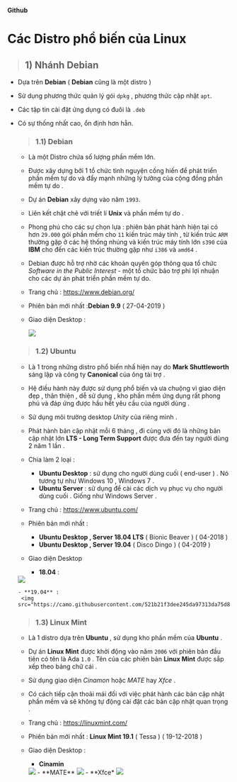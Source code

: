 **Github**

# **Các Distro phổ biến của Linux**

>## 1) Nhánh Debian

- Dựa trên **Debian** ( **Debian** cũng là một distro )

- Sử dụng phương thức quản lý gói `dpkg` , phương thức cập nhật `apt`.

- Các tập tin cài đặt ứng dụng có đuôi là `.deb`
- Có sự thống nhất cao, ổn định hơn hẳn.
 
  >### 1.1) Debian
  - Là một Distro chứa số lượng phần mềm lớn.

  - Được xây dựng bởi 1 tổ chức tình nguyện cống hiến để phát triển phần mềm tự do và đẩy mạnh những lý tưởng của cộng đồng phần mềm tự do .

  - Dự án **Debian**  xây dựng vào năm `1993`.
  - Liên kết chặt chẽ với triết lí **Unix** và phần mềm tự do .
  - Phong phú cho các sự chọn lựa : phiên bản phát hành hiện tại có hơn `29.000`  gói phần mềm cho `11` kiến trúc máy tính , từ kiến trúc `ARM` thường gặp ở các hệ thống nhúng và kiến trúc máy tính lớn `s390` của **IBM** cho đến các kiến trúc thường gặp như `i386` và `amd64` .

  - Debian được hỗ trợ nhờ các khoản quyên góp thông qua tổ chức *Software in the Public Interest* - một tổ chức bảo trợ phi lợi nhuận cho các dự án phát triển phần mềm tự do.
  
  - Trang chủ :  https://www.debian.org/
  - Phiên bản mới nhất :**Debian 9.9** ( 27-04-2019 )
  - Giao diện Desktop :

  
    <img src="https://camo.githubusercontent.com/058a1d0542a97d084a032b04ab38e189afe3b58b/68747470733a2f2f692e696d6775722e636f6d2f66504c564459652e706e67" >

   >### 1.2) Ubuntu

   - Là 1 trong những distro phổ biến nhấ hiện nay do **Mark Shuttleworth** sáng lập và công ty **Canonical** của ông tài trợ .
   
   - Hệ điều hành này được sử dụng phổ biến và ưa chuộng vì giao diện đẹp , thân thiện , dễ sử dụng , kho phần mềm ứng dụng rất phong phú và đáp ứng được hầu hết yêu cầu của người dùng .
   - Sử dụng môi trường desktop *Unity* của riêng mình .

   - Phát hành bản cập nhật mỗi 6 tháng , đi cùng với đó là những bản cập nhật lớn **LTS - Long Term Support**  được đưa đến tay người dùng 2 năm 1 lần .

   - Chia làm 2 loại :
      - **Ubuntu Desktop** : sử dụng cho người dùng cuối ( end-user ) . Nó tương tự như Windows 10 , Windows 7 .
      - **Ubuntu Server** : sử dụng để cài các dịch vụ phục vụ cho người dùng cuối . Giống như Windows Server .
    - Trang chủ : https://www.ubuntu.com/

    - Phiên bản mới nhất :
       - **Ubuntu Desktop , Server 18.04 LTS** ( Bionic Beaver ) ( 04-2018 )
       - **Ubuntu Desktop , Server 19.04** ( Disco Dingo ) ( 04-2019 )
    - Giao diện Desktop 
      - **18.04** :
    <img src="https://camo.githubusercontent.com/9244d8447b888b069f7ecbf585d3c5793d8baf41/68747470733a2f2f692e696d6775722e636f6d2f6774444672456f2e6a7067">

      - **19.04** :
       <img src="https://camo.githubusercontent.com/521b21f3dee245da97313da75d8a5e11a609cfe4/68747470733a2f2f692e696d6775722e636f6d2f674177734777552e6a7067">

    >### 1.3) Linux Mint

     -   Là 1 distro dựa trên **Ubuntu** , sử dụng kho phần mềm của **Ubuntu** .

     - Dự án **Linux Mint** được khởi động vào năm `2006` với phiên bản đầu tiên có tên là Ada `1.0` . Tên của các phiên bản **Linux Mint** được sắp xếp theo bảng chữ cái .

    - Sử dụng giao diện *Cinamon* hoặc *MATE* hay *Xfce* .

    - Có cách tiếp cận thoải mái đối với việc phát hành các bản cập nhật phần mềm và sẽ không tự động cài đặt các bản cập nhật quan trọng .

     - Trang chủ : https://linuxmint.com/

     - Phiên bản mới nhất : **Linux Mint 19.1** ( Tessa ) ( 19-12-2018 )

     - Giao diện Desktop :
    
       - **Cinamin**
       <img src="https://camo.githubusercontent.com/8c203682a7f8c72dcb7f556a6bd6a491739ddbb2/68747470733a2f2f692e696d6775722e636f6d2f43776e534e6a5a2e706e67">
       - **MATE**
       <img src="https://camo.githubusercontent.com/1109640619ab4df926d50abdaa82c0b5a5313071/68747470733a2f2f692e696d6775722e636f6d2f636c6c4d7043692e706e67">
       - **Xfce*
       <img src="https://camo.githubusercontent.com/670821d776c627be99bbff2c357cdd374684da7c/68747470733a2f2f692e696d6775722e636f6d2f684a4e4e7672512e706e67">
